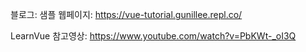 블로그:
샘플 웹페이지: https://vue-tutorial.gunillee.repl.co/

LearnVue 참고영상: https://www.youtube.com/watch?v=PbKWt-_oI3Q
